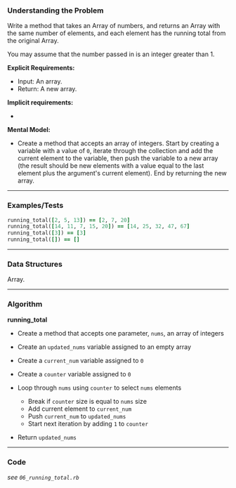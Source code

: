 ### Understanding the Problem
Write a method that takes an Array of numbers, and returns an Array with the same number of elements, and each element has the running total from the original Array.

You may assume that the number passed in is an integer greater than 1.

**Explicit Requirements:**

- Input: An array.
- Return: A new array.

**Implicit requirements:**

- 

**Mental Model:**

- Create a method that accepts an array of integers.  Start by creating a variable with a value of `0`, iterate through the collection and add the current element to the variable, then push the variable to a new array (the result should be new elements with a value equal to the last element plus the argument's current element).  End by returning the new array.

---
### Examples/Tests
```ruby
running_total([2, 5, 13]) == [2, 7, 20]
running_total([14, 11, 7, 15, 20]) == [14, 25, 32, 47, 67]
running_total([3]) == [3]
running_total([]) == []
```
---
### Data Structures
Array.

---
### Algorithm
**running_total**
- Create a method that accepts one parameter, `nums`, an array of integers
- Create an `updated_nums` variable assigned to an empty array
- Create a `current_num` variable assigned to `0`
- Create a `counter` variable assigned to `0`

- Loop through `nums` using `counter` to select `nums` elements
  - Break if `counter` size is equal to `nums` size
  - Add current element to `current_num`
  - Push `current_num` to `updated_nums`
  - Start next iteration by adding `1` to `counter`

- Return `updated_nums`

---
### Code
*see `06_running_total.rb`*
